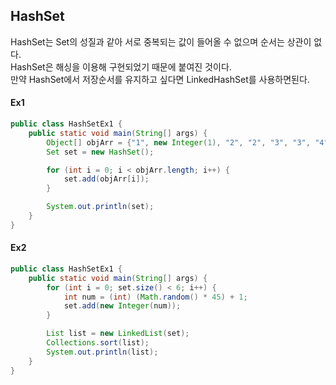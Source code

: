 ## HashSet

HashSet는 Set의 성질과 같아 서로 중복되는 값이 들어올 수 없으며 순서는 상관이 없다.  
HashSet은 해싱을 이용해 구현되었기 때문에 붙여진 것이다.  
만약 HashSet에서 저장순서를 유지하고 싶다면 LinkedHashSet를 사용하면된다.  

#### Ex1
``` java
public class HashSetEx1 {
    public static void main(String[] args) {
        Object[] objArr = {"1", new Integer(1), "2", "2", "3", "3", "4", "4", "4"};
        Set set = new HashSet();

        for (int i = 0; i < objArr.length; i++) {
            set.add(objArr[i]);
        }

        System.out.println(set);
    }
}
```

#### Ex2
``` java
public class HashSetEx1 {
    public static void main(String[] args) {
        for (int i = 0; set.size() < 6; i++) {
            int num = (int) (Math.random() * 45) + 1;
            set.add(new Integer(num));
        }

        List list = new LinkedList(set);
        Collections.sort(list);
        System.out.println(list);
    }
}

```
